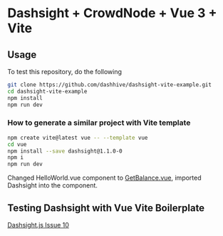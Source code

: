# Dashsight + CrowdNode + Vue 3 + Vite

## Usage
To test this repository, do the following

```sh
git clone https://github.com/dashhive/dashsight-vite-example.git
cd dashsight-vite-example
npm install
npm run dev
```

### How to generate a similar project with Vite template

```sh
npm create vite@latest vue -- --template vue
cd vue
npm install --save dashsight@1.1.0-0
npm i
npm run dev
```

Changed HelloWorld.vue component to [GetBalance.vue](./src/components/GetBalance.vue), imported Dashsight into the component.

## Testing Dashsight with Vue Vite Boilerplate
[Dashsight.js Issue 10](https://github.com/dashhive/dashsight.js/issues/10)
